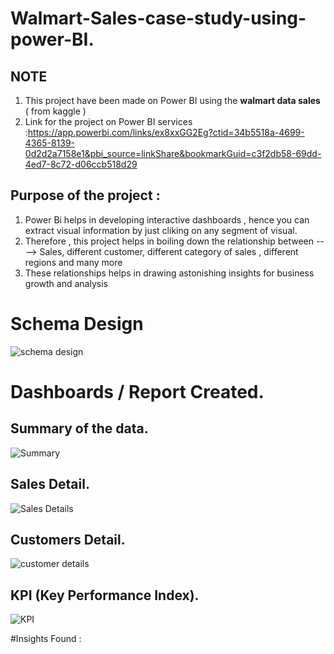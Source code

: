 # Walmart-Sales-case-study-using-power-BI.

## NOTE

1. This project have been made on Power BI using the **walmart data sales** ( from kaggle )
2. Link for the project on Power BI services :https://app.powerbi.com/links/ex8xxGG2Eg?ctid=34b5518a-4699-4365-8139-0d2d2a7158e1&pbi_source=linkShare&bookmarkGuid=c3f2db58-69dd-4ed7-8c72-d06ccb518d29

## Purpose of the project :
1. Power Bi helps in developing interactive dashboards , hence you can extract visual information by just cliking on any segment of visual.
2. Therefore , this project helps in boiling down the relationship between ----> Sales, different customer, different category of sales , different regions and many more
3. These relationships helps in drawing astonishing insights for business growth and analysis


# Schema Design 

![schema design](https://user-images.githubusercontent.com/86300718/211863233-93ed79ea-1844-4079-83cc-4c5afbc19086.png)

# Dashboards / Report Created.

## Summary of the data.

![Summary](https://user-images.githubusercontent.com/86300718/211861200-e89f9a7d-ef94-4c79-971f-539fee39e4f2.png)

## Sales Detail.

![Sales Details](https://user-images.githubusercontent.com/86300718/211861836-978c9e35-5c8f-4fe7-8db1-cb9dc835c5e3.png)

## Customers Detail.

![customer details](https://user-images.githubusercontent.com/86300718/211861946-7d092a13-84e0-49a0-8ca4-634cd351731f.png)

## KPI (Key Performance Index).

![KPI](https://user-images.githubusercontent.com/86300718/211862058-9ac14cdb-4d86-414c-acfc-1ce5c1655cc9.png)


#Insights Found :

